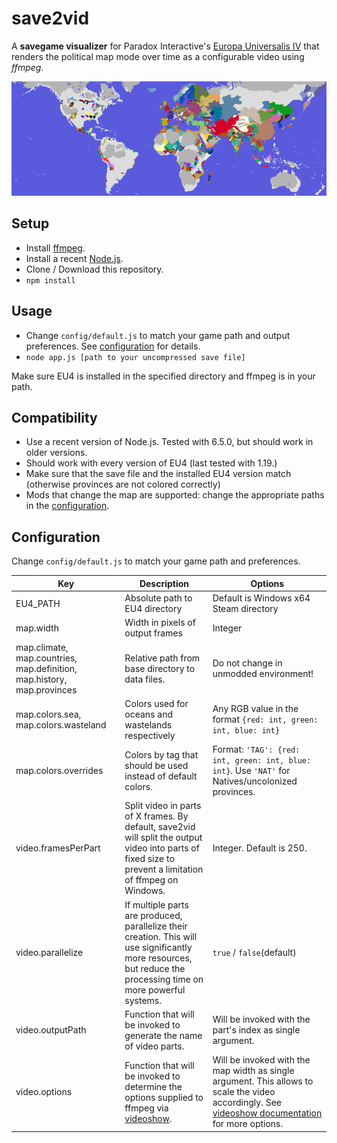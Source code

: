 # save2vid
A **savegame visualizer** for Paradox Interactive's [Europa Universalis IV](http://www.europauniversalis4.com/) that renders the political map mode over time as a configurable video using *ffmpeg*.

![Sample map preview](doc/map.png)

## Setup
* Install [ffmpeg](https://ffmpeg.org/download.html).
* Install a recent [Node.js](https://nodejs.org/).
* Clone / Download this repository.
* `npm install`

## Usage
* Change `config/default.js` to match your game path and output preferences. See [configuration](#configuration) for details.
* `node app.js [path to your uncompressed save file]`

Make sure EU4 is installed in the specified directory and ffmpeg is in your path.

## Compatibility
* Use a recent version of Node.js. Tested with 6.5.0, but should work in older versions.
* Should work with every version of EU4 (last tested with 1.19.)
* Make sure that the save file and the installed EU4 version match (otherwise provinces are not colored correctly)
* Mods that change the map are supported: change the appropriate paths in the [configuration](#configuration).

## Configuration
Change `config/default.js` to match your game path and preferences.

|Key|Description|Options|
|---|---|---|
|EU4_PATH|Absolute path to EU4 directory|Default is Windows x64 Steam directory|
|map.width|Width in pixels of output frames|Integer|
|map.climate, map.countries, map.definition, map.history, map.provinces|Relative path from base directory to data files.|Do not change in unmodded environment!|
|map.colors.sea, map.colors.wasteland|Colors used for oceans and wastelands respectively|Any RGB value in the format `{red: int, green: int, blue: int}`|
|map.colors.overrides|Colors by tag that should be used instead of default colors.|Format: `'TAG': {red: int, green: int, blue: int}`. Use `'NAT'` for Natives/uncolonized provinces.|
|video.framesPerPart|Split video in parts of X frames. By default, save2vid will split the output video into parts of fixed size to prevent a limitation of ffmpeg on Windows.|Integer. Default is 250.|
|video.parallelize|If multiple parts are produced, parallelize their creation. This will use significantly more resources, but reduce the processing time on more powerful systems.|`true` / `false`(default)|
|video.outputPath|Function that will be invoked to generate the name of video parts.|Will be invoked with the part's index as single argument.|
|video.options|Function that will be invoked to determine the options supplied to ffmpeg via [videoshow](https://github.com/h2non/videoshow).|Will be invoked with the map width as single argument. This allows to scale the video accordingly. See [videoshow documentation](https://github.com/h2non/videoshow#video-options) for more options.|
